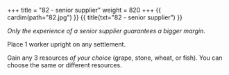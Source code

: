 +++
title = "82 - senior supplier"
weight = 820
+++
{{ cardim(path="82.jpg") }}
{{ title(txt="82 - senior supplier") }}

*Only the experience of a senior supplier guarantees a bigger margin.*

Place 1 worker upright on any settlement.

Gain any 3 resources *of your choice* (grape, stone, wheat, or fish). You can
choose the same or different resources.
